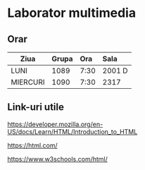 # Laborator multimedia

## Orar
| Ziua          | Grupa        | Ora          | Sala         |
| ------------- |:-------------|:-------------|:-------------|
| LUNI          | 1089         | 7:30         | 2001 D       |
| MIERCURI      | 1090         | 7:30         | 2317         |


## Link-uri utile
https://developer.mozilla.org/en-US/docs/Learn/HTML/Introduction_to_HTML

https://html.com/

https://www.w3schools.com/html/
